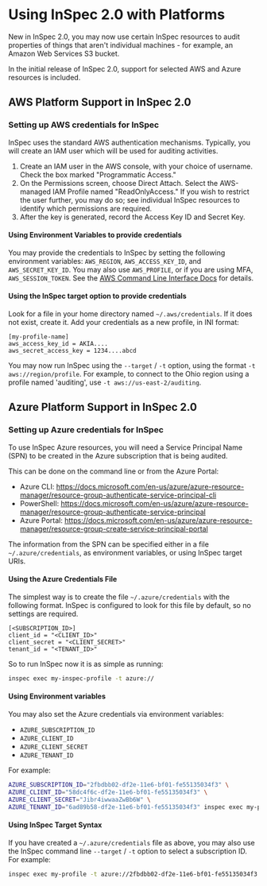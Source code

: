 # Using InSpec 2.0 with Platforms

New in InSpec 2.0, you may now use certain InSpec resources to audit properties of things that aren't individual machines - for example, an Amazon Web Services S3 bucket.

In the initial release of InSpec 2.0, support for selected AWS and Azure resources is included.

## AWS Platform Support in InSpec 2.0

### Setting up AWS credentials for InSpec

InSpec uses the standard AWS authentication mechanisms.  Typically, you will create an IAM user which will be used for auditing activities.

1. Create an IAM user in the AWS console, with your choice of username.  Check the box marked "Programmatic Access."
2. On the Permissions screen, choose Direct Attach.  Select the AWS-managed IAM Profile named "ReadOnlyAccess."  If you wish to restrict the user further, you may do so; see individual InSpec resources to identify which permissions are required.
3. After the key is generated, record the Access Key ID and Secret Key.

#### Using Environment Variables to provide credentials

You may provide the credentials to InSpec by setting the following environment variables: `AWS_REGION`, `AWS_ACCESS_KEY_ID`, and `AWS_SECRET_KEY_ID`.  You may also use `AWS_PROFILE`, or if you are using MFA, `AWS_SESSION_TOKEN`.  See the [AWS Command Line Interface Docs](https://docs.aws.amazon.com/cli/latest/userguide/cli-chap-getting-started.html) for details.

#### Using the InSpec target option to provide credentials

Look for a file in your home directory named `~/.aws/credentials`.  If it does not exist, create it.  Add your credentials as a new profile, in INI format:

```
[my-profile-name]
aws_access_key_id = AKIA....
aws_secret_access_key = 1234....abcd
```

You may now run InSpec using the `--target` / `-t` option, using the format `-t aws://region/profile`.  For example, to connect to the Ohio region using a profile named 'auditing', use `-t aws://us-east-2/auditing`.

## Azure Platform Support in InSpec 2.0

### Setting up Azure credentials for InSpec

To use InSpec Azure resources, you will need a Service Principal Name (SPN) to be created in the Azure subscription that is being audited.

This can be done on the command line or from the Azure Portal:

- Azure CLI: https://docs.microsoft.com/en-us/azure/azure-resource-manager/resource-group-authenticate-service-principal-cli
- PowerShell: https://docs.microsoft.com/en-us/azure/azure-resource-manager/resource-group-authenticate-service-principal
- Azure Portal: https://docs.microsoft.com/en-us/azure/azure-resource-manager/resource-group-create-service-principal-portal

The information from the SPN can be specified either in a file `~/.azure/credentials`, as environment variables, or using InSpec target URIs.

#### Using the Azure Credentials File

The simplest way is to create the file `~/.azure/credentials` with the following format. InSpec is configured to look for this file by default, so no settings are required.

```
[<SUBSCRIPTION_ID>]
client_id = "<CLIENT_ID>"
client_secret = "<CLIENT_SECRET>"
tenant_id = "<TENANT_ID>"
```

So to run InSpec now it is as simple as running:

```bash
inspec exec my-inspec-profile -t azure://
```

#### Using Environment variables

You may also set the Azure credentials via environment variables:

- `AZURE_SUBSCRIPTION_ID`
- `AZURE_CLIENT_ID`
- `AZURE_CLIENT_SECRET`
- `AZURE_TENANT_ID`

For example:

```bash
AZURE_SUBSCRIPTION_ID="2fbdbb02-df2e-11e6-bf01-fe55135034f3" \
AZURE_CLIENT_ID="58dc4f6c-df2e-11e6-bf01-fe55135034f3" \
AZURE_CLIENT_SECRET="Jibr4iwwaaZwBb6W" \
AZURE_TENANT_ID="6ad89b58-df2e-11e6-bf01-fe55135034f3" inspec exec my-profile -t azure://
```

#### Using InSpec Target Syntax

If you have created a `~/.azure/credentials` file as above, you may also use the InSpec command line `--target` / `-t` option to select a subscription ID.  For example:

```bash
inspec exec my-profile -t azure://2fbdbb02-df2e-11e6-bf01-fe55135034f3
```
